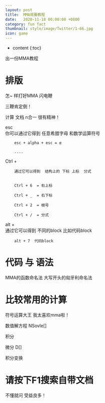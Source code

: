 ```yaml
---
layout: post
title:  MMA简要教程
date:   2020-11-18 00:00:00 +0800
category: fun fact
thumbnail: style/image/Twitter/1-66.jpg
icon: game
---
```



* content
{:toc}


出一份MMA教程






# 排版

怎~ 样打好MMA 闪电鞭

三鞭肯定倒！

计算  文档   n合一   很有精神！

esc  
        你可以通过它得到 任意希腊字母 和数学运算符号  

        esc + alpha + esc = α

        ....




Ctrl + 
        
        通过它可以得到  结构上的 下标 上标  分式     


        Ctrl + 6  = 右上标
        
        Ctrl + _  = 右下标

        Ctrl + 2  = 根号

        Ctrl + /  = 分式



alt +  
        通过它可以得到  不同的block 比如代码block

        alt + 7  代码block





# 代码 与 语法

MMA的函数命名法  大写开头的匈牙利命名法











# 比较常用的计算

符号运算大王  我太喜欢mma啦！


数值解方程   NSovle[]

积分

微分  D[]

积分变换























# 请按下F1搜索自带文档

不懂就问  受益良多！





























